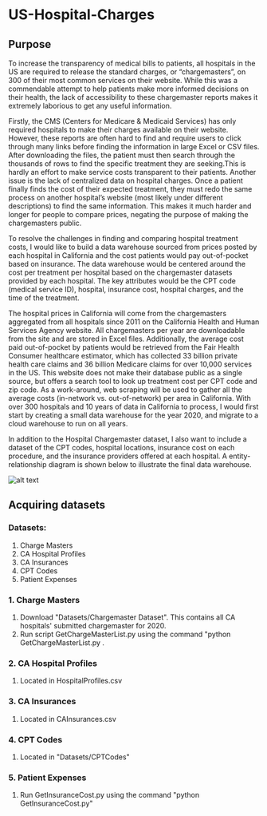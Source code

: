 # US-Hospital-Charges

## Purpose
To increase the transparency of medical bills to patients, all hospitals in the US are required to release the standard charges, or “chargemasters”, on 300 of their most common services on their website. While this was a commendable attempt to help patients make more informed decisions on their health, the lack of accessibility to these chargemaster reports makes it extremely laborious to get any useful information. 

Firstly, the CMS (Centers for Medicare & Medicaid Services) has only required hospitals to make their charges available on their website. However, these reports are often hard to find and require users to click through many links before finding the information in large Excel or CSV files. After downloading the files, the patient must then search through the thousands of rows to find the specific treatment they are seeking.This is hardly an effort to make service costs transparent to their patients. 
Another issue is the lack of centralized data on hospital charges. Once a patient finally finds the cost of their expected treatment, they must redo the same process on another hospital’s website (most likely under different descriptions) to find the same information. This makes it much harder and longer for people to compare prices, negating the purpose of making the chargemasters public. 

To resolve the challenges in finding and comparing hospital treatment costs, I would like to build a data warehouse sourced from prices posted by each hospital in California and the cost patients would pay out-of-pocket based on insurance. The data warehouse would be centered around the cost per treatment per hospital based on the chargemaster datasets provided by each hospital. The key attributes would be the CPT code (medical service ID), hospital, insurance cost, hospital charges, and the time of the treatment. 

The hospital prices in California will come from the chargemasters aggregated from all hospitals since 2011 on the California Health and Human Services Agency website. All chargemasters per year are downloadable from the site and are stored in Excel files. Additionally, the average cost paid out-of-pocket by patients would be retrieved from the Fair Health Consumer healthcare estimator, which has collected 33 billion private health care claims and 36 billion Medicare claims for over 10,000 services in the US. This website does not make their database public as a single source, but offers a search tool to look up treatment cost per CPT code and zip code. As a work-around, web scraping will be used to gather all the average costs (in-network vs. out-of-network) per area in California. With over 300 hospitals and 10 years of data in California to process, I would first start by creating a small data warehouse for the year 2020, and migrate to a cloud warehouse to run on all years. 

In addition to the Hospital Chargemaster dataset, I also want to include a dataset of the CPT codes, hospital locations, insurance cost on each procedure, and the insurance providers offered at each hospital. A entity-relationship diagram is shown below to illustrate the final data warehouse.

![alt text](https://github.com/beatricetierra/US-Hospital-Charges/blob/main/ERD.png)

## Acquiring datasets

### Datasets:
1. Charge Masters
2. CA Hospital Profiles
3. CA Insurances
4. CPT Codes
5. Patient Expenses

### 1. Charge Masters
1. Download "Datasets/Chargemaster Dataset". This contains all CA hospitals' submitted chargemaster for 2020. 
2. Run script GetChargeMasterList.py using the command "python GetChargeMasterList.py <foldepath from step one> <output filename>.
  
### 2. CA Hospital Profiles 
1. Located in HospitalProfiles.csv 
  
### 3. CA Insurances 
1. Located in CAInsurances.csv 
  
### 4. CPT Codes
1. Located in "Datasets/CPTCodes"
  
### 5. Patient Expenses
1. Run GetInsuranceCost.py using the command "python GetInsuranceCost.py"
